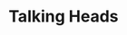 ---
title: "Talking Heads"
summary: "Talking Heads were an American rock band formed in 1975 in New York City and disbanded in 1991. The band was comprised of , , , and . They released eight albums, in addition to several well received live albums. Inducted into Rock And Roll Hall of Fame in 2002 . Genres: New wave, Post-Punk, Art Punk, Pop Rock, Art Pop, Funk Rock, Ethno and Disco."
image: "talking-heads.jpg"
---